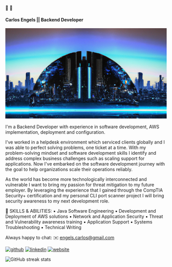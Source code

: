 👋	:robot:
#### Carlos Engels || Backend Developer
![Backend Developer](https://github.com/carlosengels/carlosengels/blob/main/background_landscape.png)

I'm a Backend Developer with experience in software development, AWS implementation, deployment and configuration.

I've worked in a helpdesk environment which serviced clients globally and I was able to perfect solving problems, one ticket at a time. With my problem-solving mindset and software development skills I identify and address complex business challenges such as scaling support for applications. Now I've embarked on the software development journey with the goal to help organizations scale their operations reliably. 

As the world has become more technologically interconnected and vulnerable I want to bring my passion for threat mitigation to my future employer. By leveraging the experience that I gained through the CompTIA Security+ certification and my personal CLI port scanner project I will bring security awareness to my next development role.


🔨 SKILLS & ABILITIES:
▪️ Java Software Engineering
▪️ Development and Deployment of AWS solutions
▪️ Network and Application Security
▪️ Threat and Vulnerability awareness training
▪️ Application Support
▪️ Systems Troubleshooting
▪️ Technical Writing

Always happy to chat:
✉️ engels.carlos@gmail.com


[<img src='https://cdn.jsdelivr.net/npm/simple-icons@3.0.1/icons/github.svg' alt='github' height='40'>](https://github.com/carlosengels)  [<img src='https://cdn.jsdelivr.net/npm/simple-icons@3.0.1/icons/linkedin.svg' alt='linkedin' height='40'>](https://www.linkedin.com/in/https://www.linkedin.com/in/carlos-engels-backend-developement//)  [<img src='https://cdn.jsdelivr.net/npm/simple-icons@3.0.1/icons/icloud.svg' alt='website' height='40'>](https://www.carlosengels.com)  

![GitHub streak stats](https://streak-stats.demolab.com/?user=carlosengels)  

